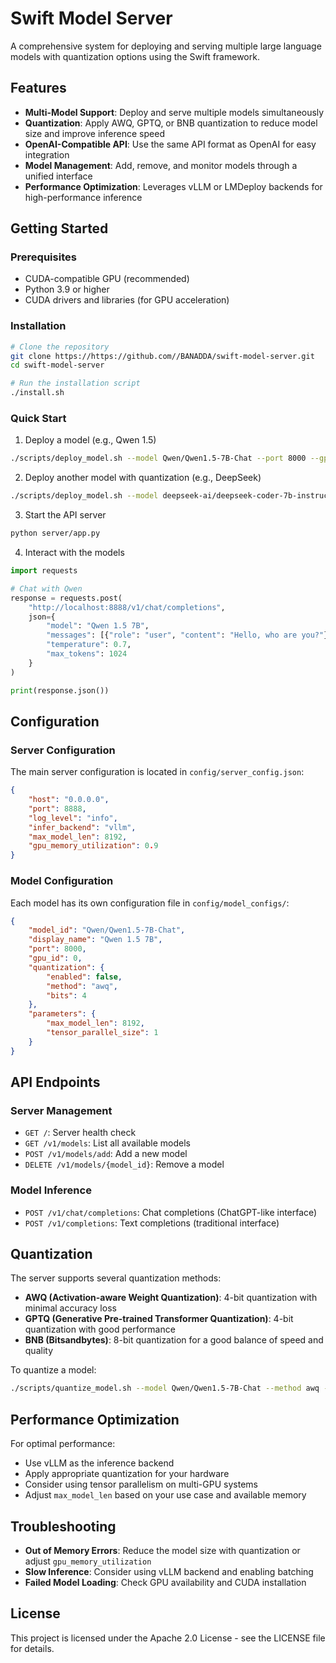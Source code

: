 # Swift Model Server

A comprehensive system for deploying and serving multiple large language models with quantization options using the Swift framework.

## Features

- **Multi-Model Support**: Deploy and serve multiple models simultaneously
- **Quantization**: Apply AWQ, GPTQ, or BNB quantization to reduce model size and improve inference speed
- **OpenAI-Compatible API**: Use the same API format as OpenAI for easy integration
- **Model Management**: Add, remove, and monitor models through a unified interface
- **Performance Optimization**: Leverages vLLM or LMDeploy backends for high-performance inference

## Getting Started

### Prerequisites

- CUDA-compatible GPU (recommended)
- Python 3.9 or higher
- CUDA drivers and libraries (for GPU acceleration)

### Installation

```bash
# Clone the repository
git clone https://https://github.com//BANADDA/swift-model-server.git
cd swift-model-server

# Run the installation script
./install.sh
```

### Quick Start

1. Deploy a model (e.g., Qwen 1.5)

```bash
./scripts/deploy_model.sh --model Qwen/Qwen1.5-7B-Chat --port 8000 --gpu 0
```

2. Deploy another model with quantization (e.g., DeepSeek)

```bash
./scripts/deploy_model.sh --model deepseek-ai/deepseek-coder-7b-instruct --port 8001 --gpu 0 --quantize awq
```

3. Start the API server

```bash
python server/app.py
```

4. Interact with the models

```python
import requests

# Chat with Qwen
response = requests.post(
    "http://localhost:8888/v1/chat/completions",
    json={
        "model": "Qwen 1.5 7B",
        "messages": [{"role": "user", "content": "Hello, who are you?"}],
        "temperature": 0.7,
        "max_tokens": 1024
    }
)

print(response.json())
```

## Configuration

### Server Configuration

The main server configuration is located in `config/server_config.json`:

```json
{
    "host": "0.0.0.0",
    "port": 8888,
    "log_level": "info",
    "infer_backend": "vllm",
    "max_model_len": 8192,
    "gpu_memory_utilization": 0.9
}
```

### Model Configuration

Each model has its own configuration file in `config/model_configs/`:

```json
{
    "model_id": "Qwen/Qwen1.5-7B-Chat",
    "display_name": "Qwen 1.5 7B",
    "port": 8000,
    "gpu_id": 0,
    "quantization": {
        "enabled": false,
        "method": "awq",
        "bits": 4
    },
    "parameters": {
        "max_model_len": 8192,
        "tensor_parallel_size": 1
    }
}
```

## API Endpoints

### Server Management

- `GET /`: Server health check
- `GET /v1/models`: List all available models
- `POST /v1/models/add`: Add a new model
- `DELETE /v1/models/{model_id}`: Remove a model

### Model Inference

- `POST /v1/chat/completions`: Chat completions (ChatGPT-like interface)
- `POST /v1/completions`: Text completions (traditional interface)

## Quantization

The server supports several quantization methods:

- **AWQ (Activation-aware Weight Quantization)**: 4-bit quantization with minimal accuracy loss
- **GPTQ (Generative Pre-trained Transformer Quantization)**: 4-bit quantization with good performance
- **BNB (Bitsandbytes)**: 8-bit quantization for a good balance of speed and quality

To quantize a model:

```bash
./scripts/quantize_model.sh --model Qwen/Qwen1.5-7B-Chat --method awq --bits 4
```

## Performance Optimization

For optimal performance:

- Use vLLM as the inference backend
- Apply appropriate quantization for your hardware
- Consider using tensor parallelism on multi-GPU systems
- Adjust `max_model_len` based on your use case and available memory

## Troubleshooting

- **Out of Memory Errors**: Reduce the model size with quantization or adjust `gpu_memory_utilization`
- **Slow Inference**: Consider using vLLM backend and enabling batching
- **Failed Model Loading**: Check GPU availability and CUDA installation

## License

This project is licensed under the Apache 2.0 License - see the LICENSE file for details.
